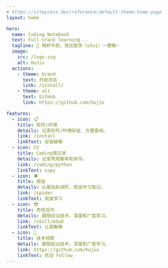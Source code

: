 ```yaml
---
# https://vitepress.dev/reference/default-theme-home-page
layout: home

hero:
  name: Coding Notebook
  text: Full-stack learning...
  tagline: 🥛 喝杯牛奶，我还能学（shui）一整晚~
  image:
    src: /logo.svg
    alt: HuJix
  actions:
    - theme: brand
      text: 开始浏览
      link: /install/
    - theme: alt
      text: GitHub
      link: https://github.com/hujix

features:
  - icon: 📋
    title: 软件/环境
    details: 记录软件/环境安装，方便查阅。
    link: /install
    linkText: 安装破解
  - icon: CV
    title: Coding笔记本
    details: 记录常用脚本和命令。
    link: /coding/python
    linkText: copy
  - icon: 🕷️
    title: 爬虫
    details: 从基础到进阶，爬虫学习笔记。
    link: /spider
    linkText: 爬虫学习
  - icon: 😎
    title: 奇技淫巧
    details: 跟随前沿技术，深度和广度学习。
    link: /skill/m3u8
    linkText: 让我瞅瞅
  - icon: 🎉
    title: 技术视野
    details: 跟随前沿技术，深度和广度学习。
    link: https://github.com/hujix
    linkText: 欢迎 Follow
---
```

